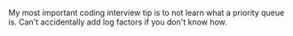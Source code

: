 My most important coding interview tip is to not learn what a priority queue is. Can't accidentally add log factors if you don't know how.

